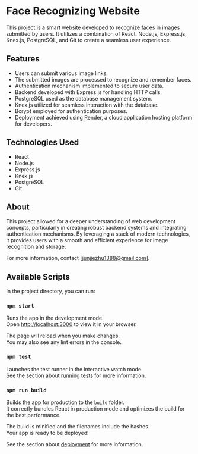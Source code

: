 # Face Recognizing Website

This project is a smart website developed to recognize faces in images submitted by users. It utilizes a combination of React, Node.js, Express.js, Knex.js, PostgreSQL, and Git to create a seamless user experience.

## Features

- Users can submit various image links.
- The submitted images are processed to recognize and remember faces.
- Authentication mechanism implemented to secure user data.
- Backend developed with Express.js for handling HTTP calls.
- PostgreSQL used as the database management system.
- Knex.js utilized for seamless interaction with the database.
- Bcrypt employed for authentication purposes.
- Deployment achieved using Render, a cloud application hosting platform for developers.

## Technologies Used

- React
- Node.js
- Express.js
- Knex.js
- PostgreSQL
- Git

## About

This project allowed for a deeper understanding of web development concepts, particularly in creating robust backend systems and integrating authentication mechanisms. By leveraging a stack of modern technologies, it provides users with a smooth and efficient experience for image recognition and storage.

For more information, contact [junjiezhu1388@gmail.com].

## Available Scripts

In the project directory, you can run:

### `npm start`

Runs the app in the development mode.\
Open [http://localhost:3000](http://localhost:3000) to view it in your browser.

The page will reload when you make changes.\
You may also see any lint errors in the console.

### `npm test`

Launches the test runner in the interactive watch mode.\
See the section about [running tests](https://facebook.github.io/create-react-app/docs/running-tests) for more information.

### `npm run build`

Builds the app for production to the `build` folder.\
It correctly bundles React in production mode and optimizes the build for the best performance.

The build is minified and the filenames include the hashes.\
Your app is ready to be deployed!

See the section about [deployment](https://facebook.github.io/create-react-app/docs/deployment) for more information.
